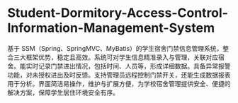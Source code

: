 # Student-Dormitory-Access-Control-Information-Management-System
基于 SSM（Spring、SpringMVC、MyBatis）的学生宿舍门禁信息管理系统，整合三大框架优势，稳定且高效。系统可对学生信息精准录入与管理，关联对应宿舍。能实时记录门禁进出情况，包括时间、人员等，形成详细数据。具备异常报警功能，对未授权进出及时反馈。支持管理员远程控制门禁开关，还能生成数据报表用于分析。界面简洁易操作，维护与扩展方便，为学校宿舍管理提供安全、便捷的解决方案，保障学生居住环境安全有序。 

